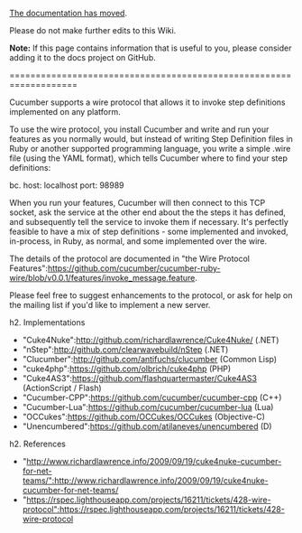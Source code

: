 [The documentation has moved](https://docs.cucumber.io/).

Please do not make further edits to this Wiki.

**Note:** If this page contains information that is useful to you, please consider adding it to the docs project on GitHub.

===================================================================

Cucumber supports a wire protocol that allows it to invoke step definitions implemented on any platform. 

To use the wire protocol, you install Cucumber and write and run your features as you normally would, but instead of writing Step Definition files in Ruby or another supported programming language, you write a simple .wire file (using the YAML format), which tells Cucumber where to find your step definitions:

bc. 
  host: localhost
  port: 98989

When you run your features, Cucumber will then connect to this TCP socket, ask the service at the other end about the the steps it has defined, and subsequently tell the service to invoke them if necessary. It's perfectly feasible to have a mix of step definitions - some implemented and invoked, in-process, in Ruby, as normal, and some implemented over the wire.

The details of the protocol are documented in "the Wire Protocol Features":https://github.com/cucumber/cucumber-ruby-wire/blob/v0.0.1/features/invoke_message.feature.

Please feel free to suggest enhancements to the protocol, or ask for help on the mailing list if you'd like to implement a new server.

h2. Implementations
* "Cuke4Nuke":http://github.com/richardlawrence/Cuke4Nuke/ (.NET)
* "nStep":http://github.com/clearwavebuild/nStep (.NET)
* "Clucumber":http://github.com/antifuchs/clucumber (Common Lisp)
* "cuke4php":https://github.com/olbrich/cuke4php (PHP)
* "Cuke4AS3":https://github.com/flashquartermaster/Cuke4AS3 (ActionScript / Flash)
* "Cucumber-CPP":https://github.com/cucumber/cucumber-cpp (C++)
* "Cucumber-Lua":https://github.com/cucumber/cucumber-lua (Lua)
* "OCCukes":https://github.com/OCCukes/OCCukes (Objective-C)
* "Unencumbered":https://github.com/atilaneves/unencumbered (D)

h2. References
* "http://www.richardlawrence.info/2009/09/19/cuke4nuke-cucumber-for-net-teams/":http://www.richardlawrence.info/2009/09/19/cuke4nuke-cucumber-for-net-teams/
* "https://rspec.lighthouseapp.com/projects/16211/tickets/428-wire-protocol":https://rspec.lighthouseapp.com/projects/16211/tickets/428-wire-protocol